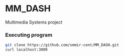 # MM_DASH

Multimedia Systems project

### Executing program
```sh
git clone https://github.com/smmir-cent/MM_DASH.git
curl localhost:3000
```